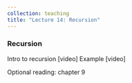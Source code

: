 ```yaml
---
collection: teaching
title: "Lecture 14: Recursion"
---
```


### Recursion
Intro to recursion [video]
Example [video]

Optional reading: chapter 9
